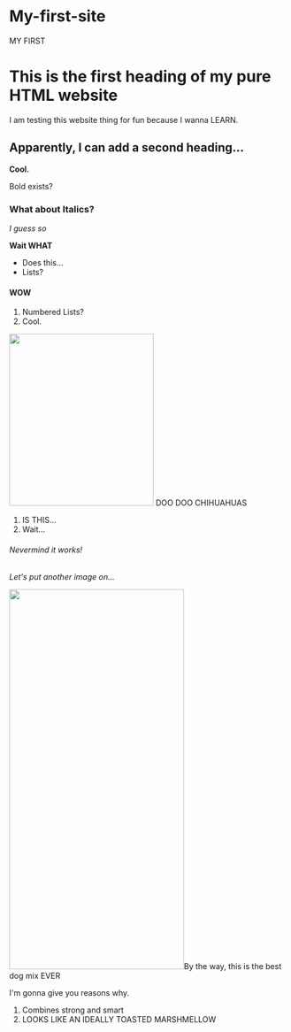 # My-first-site
MY FIRST
<!DOCTYPE html>
<html>
<head>
<title>Html Testing</title>
</head>
<body>

<h1>This is the first heading of my pure HTML website</h1>
<p>I am testing this website thing for fun because I wanna LEARN.</p>
<h2>Apparently, I can add a second heading...</h2>
<p><b> Cool.</b><p>
<p>Bold exists?<p>
<h3>What about Italics?</h3>
<p><i>I guess so</i></p>
<p><b>Wait WHAT</b></p>
<ul><li>Does this...</li>
<li>Lists?</li></ul>
<h4>WOW</h4>
<ol><li>Numbered Lists?</li>
<li>Cool.</li></ol>
<img src="https://s3.amazonaws.com/cms-uploads.adoptapet.com/4/5/c/9.png" width="261" height="311"
<h5> DOO DOO CHIHUAHUAS</h5>
<ol><li>IS THIS...</li>
<li>Wait...</li></ol>
<h6>Nevermind it works!</h6>
<p><i>Let's put another image on...</p></i>
<img src="https://s-media-cache-ak0.pinimg.com/736x/a6/50/c5/a650c5a398a9f0b7e66b8dea8489dcfe.jpg" width="316" height="687"
<h7>By the way, this is the best dog mix EVER</h7>
<p>I'm gonna give you reasons why.</p>
<ol><li>Combines strong and smart</li><li>LOOKS LIKE AN IDEALLY TOASTED MARSHMELLOW</li></ol>
</body>
</html>
